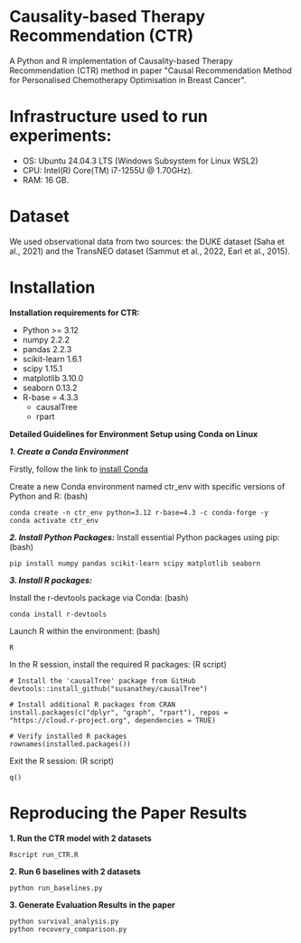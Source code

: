 
# Causality-based Therapy Recommendation (CTR)
A Python and R implementation of Causality-based Therapy Recommendation (CTR) method in paper "Causal Recommendation Method for Personalised Chemotherapy Optimisation in Breast Cancer".


# Infrastructure used to run experiments:
* OS: Ubuntu 24.04.3 LTS (Windows Subsystem for Linux WSL2)
* CPU: Intel(R) Core(TM) i7-1255U @ 1.70GHz).
* RAM: 16 GB.

# Dataset
We used observational data from two sources: the DUKE dataset (Saha et al., 2021) and the TransNEO dataset (Sammut et al., 2022, Earl et al., 2015).


# Installation
**Installation requirements for CTR:**

* Python >= 3.12
* numpy 2.2.2
* pandas 2.2.3
* scikit-learn 1.6.1
* scipy 1.15.1
* matplotlib 3.10.0
* seaborn 0.13.2
* R-base = 4.3.3
  * causalTree
  * rpart
 
**Detailed Guidelines for Environment Setup using Conda on Linux**

***1. Create a Conda Environment***

Firstly, follow the link to [install Conda](https://docs.anaconda.com/miniconda/install/#quick-command-line-install)

Create a new Conda environment named ctr_env with specific versions of Python and R: (bash)
     
    conda create -n ctr_env python=3.12 r-base=4.3 -c conda-forge -y
    conda activate ctr_env
***2. Install Python Packages:***
     Install essential Python packages using pip: (bash)
     
    pip install numpy pandas scikit-learn scipy matplotlib seaborn
***3. Install R packages:***

   Install the r-devtools package via Conda: (bash)
     
    conda install r-devtools

   Launch R within the environment: (bash)

    R

   In the R session, install the required R packages: (R script)

    # Install the 'causalTree' package from GitHub
    devtools::install_github("susanathey/causalTree")
    
    # Install additional R packages from CRAN
    install.packages(c("dplyr", "graph", "rpart"), repos = "https://cloud.r-project.org", dependencies = TRUE)
    
    # Verify installed R packages
    rownames(installed.packages())

   Exit the R session: (R script)
   
    q()
    



# Reproducing the Paper Results

**1. Run the CTR model with 2 datasets**

    Rscript run_CTR.R
**2. Run 6 baselines with 2 datasets**

    python run_baselines.py
**3. Generate Evaluation Results in the paper**

    python survival_analysis.py
    python recovery_comparison.py
